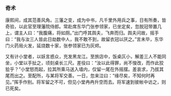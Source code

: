 <script type="text/javascript">
    var head = document.getElementsByTagName('head')[0];
    cssURL = '/public/article_1.css';
    linkTag = document.createElement('link');
    linkTag.href = cssURL;
    linkTag.setAttribute('type','text/css');
    linkTag.setAttribute('rel','stylesheet');
    head.appendChild(linkTag);
</script>
### 奇术

康熙间，成其范善风角。三藩之变，成为中书，凡千里外用兵之事，日有所奏，皆奇验，以此官至理藩院侍郎。常赴席东华门张参领家，已坐定矣，忽脱冠带置几上，谓主人曰：“我腹痛，将如厕。”出门呼其舆夫，飞奔而归。舆夫问故，摇手曰：“我与汝三人皆此日劫数中人，我不敢不到，故留衣冠以厌之。”言未毕，东华门火药局火发，延烧数十家，张参领家已为灰烬。

又有计小堂者，以妖言惑众，充发黑龙江。至旅店中，饭桌仄小，解差三人不能同坐，小堂以手扯之，顷刻桌长三尺。差役曰：“汝以此得罪，尚不悛改，而作此狡狯乎？”小堂怒而起，拉其所乘马送入墙内，仅留一尾在外摇摆。差哀求，乃拔其尾而出之。至配所，与某将军交善。一日，忽来泣曰：“缘尽矣，不知何时再见。”挥手作别。将军留之不可，但见小堂冉冉升空而去。将军速到彼帐中访之，则已死矣。

